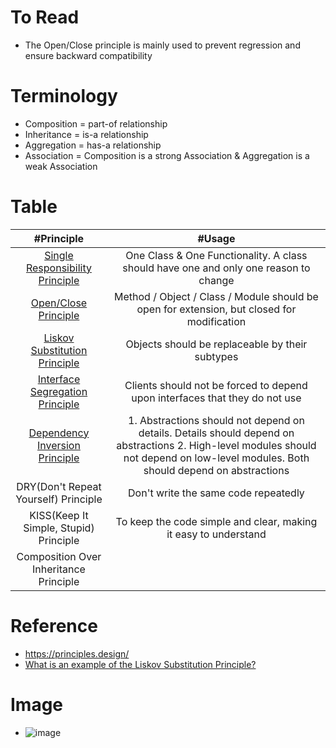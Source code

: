 # To Read
* The Open/Close principle is mainly used to prevent regression and ensure backward compatibility

# Terminology
* Composition = part-of relationship
* Inheritance = is-a relationship
* Aggregation = has-a relationship
* Association = Composition is a strong Association & Aggregation is a weak Association


# Table
| #Principle  | #Usage |
| :---: | :---: | 
| [Single Responsibility Principle](https://stackify.com/solid-design-principles/) | One Class & One Functionality. A class should have one and only one reason to change |
| [Open/Close Principle](https://stackify.com/solid-design-open-closed-principle/) | Method / Object / Class / Module should be open for extension, but closed for modification |
| [Liskov Substitution Principle](https://stackify.com/solid-design-liskov-substitution-principle/) | Objects should be replaceable by their subtypes |
| [Interface Segregation Principle](https://stackify.com/interface-segregation-principle/) | Clients should not be forced to depend upon interfaces that they do not use |
| [Dependency Inversion Principle](https://stackify.com/dependency-inversion-principle/) | 1. Abstractions should not depend on details. Details should depend on abstractions 2. High-level modules should not depend on low-level modules. Both should depend on abstractions |
| DRY(Don't Repeat Yourself) Principle | Don't write the same code repeatedly |
| KISS(Keep It Simple, Stupid) Principle | To keep the code simple and clear, making it easy to understand |
| Composition Over Inheritance Principle |  |


# Reference
* https://principles.design/
* [What is an example of the Liskov Substitution Principle?](https://stackoverflow.com/questions/56860/what-is-an-example-of-the-liskov-substitution-principle)


# Image
* ![image](https://user-images.githubusercontent.com/7721150/143620201-fd99c82d-8ede-482c-8c63-3ad9424bea1c.png)
